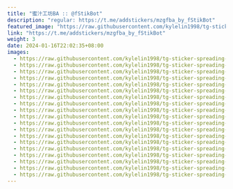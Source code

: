 ```yaml
---
title: "蜜汁工坊BA :: @fStikBot"
description: "regular: https://t.me/addstickers/mzgfba_by_fStikBot"
featured_image: "https://raw.githubusercontent.com/kylelin1998/tg-sticker-spreading-worldwide-images/main/img/3c565cd1-158d-4c2e-b02c-484d9b6bc7ca.jpg"
link: "https://t.me/addstickers/mzgfba_by_fStikBot"
weight: 3
date: 2024-01-16T22:02:35+08:00
images:
  - https://raw.githubusercontent.com/kylelin1998/tg-sticker-spreading-worldwide-images/main/img/3c565cd1-158d-4c2e-b02c-484d9b6bc7ca.jpg
  - https://raw.githubusercontent.com/kylelin1998/tg-sticker-spreading-worldwide-images/main/img/524dc465-e8b4-4f5a-9e0f-3fe2da9bded4.jpg
  - https://raw.githubusercontent.com/kylelin1998/tg-sticker-spreading-worldwide-images/main/img/516e1fef-4dfc-488f-a088-e21fe5e35948.jpg
  - https://raw.githubusercontent.com/kylelin1998/tg-sticker-spreading-worldwide-images/main/img/d7fd8b33-4d0f-4ed9-b023-fa83ed290f29.jpg
  - https://raw.githubusercontent.com/kylelin1998/tg-sticker-spreading-worldwide-images/main/img/b46fab89-8d77-4f50-9406-c31da5859f59.jpg
  - https://raw.githubusercontent.com/kylelin1998/tg-sticker-spreading-worldwide-images/main/img/d555d360-3e68-4806-b50f-52554b422356.jpg
  - https://raw.githubusercontent.com/kylelin1998/tg-sticker-spreading-worldwide-images/main/img/c616b159-95dd-49a9-ad3f-f56e18f7a228.jpg
  - https://raw.githubusercontent.com/kylelin1998/tg-sticker-spreading-worldwide-images/main/img/ba698e90-8523-4a94-a473-c6e49228ceaf.jpg
  - https://raw.githubusercontent.com/kylelin1998/tg-sticker-spreading-worldwide-images/main/img/21e28e0f-5892-4be6-ad82-17136ba02652.jpg
  - https://raw.githubusercontent.com/kylelin1998/tg-sticker-spreading-worldwide-images/main/img/08a36eb9-2c5a-4594-80ee-750338ec53f0.jpg
  - https://raw.githubusercontent.com/kylelin1998/tg-sticker-spreading-worldwide-images/main/img/1a46e6b1-ca21-4396-92ff-a1a14cf7334a.jpg
  - https://raw.githubusercontent.com/kylelin1998/tg-sticker-spreading-worldwide-images/main/img/87ddad00-23bd-47a1-a13f-e1ca11ffa5a1.jpg
  - https://raw.githubusercontent.com/kylelin1998/tg-sticker-spreading-worldwide-images/main/img/a4d1e2e2-d366-4849-9e33-9ab7a30bf93b.jpg
  - https://raw.githubusercontent.com/kylelin1998/tg-sticker-spreading-worldwide-images/main/img/a4e252a1-9f62-42e4-9dad-5cdff6d3dd4e.jpg
  - https://raw.githubusercontent.com/kylelin1998/tg-sticker-spreading-worldwide-images/main/img/42b85650-509e-4686-8742-65ece896be44.jpg
  - https://raw.githubusercontent.com/kylelin1998/tg-sticker-spreading-worldwide-images/main/img/b6dcf13b-a614-41a5-b4b5-28e073f13a8a.jpg
  - https://raw.githubusercontent.com/kylelin1998/tg-sticker-spreading-worldwide-images/main/img/5cd4e63b-8c67-42d0-8b55-c9ca6e67b4f8.jpg
  - https://raw.githubusercontent.com/kylelin1998/tg-sticker-spreading-worldwide-images/main/img/68710b59-4cea-4da2-a7d4-ed3018ef2c38.jpg
  - https://raw.githubusercontent.com/kylelin1998/tg-sticker-spreading-worldwide-images/main/img/59700ec6-46d5-48fa-887f-69c82f809253.jpg
---
```

